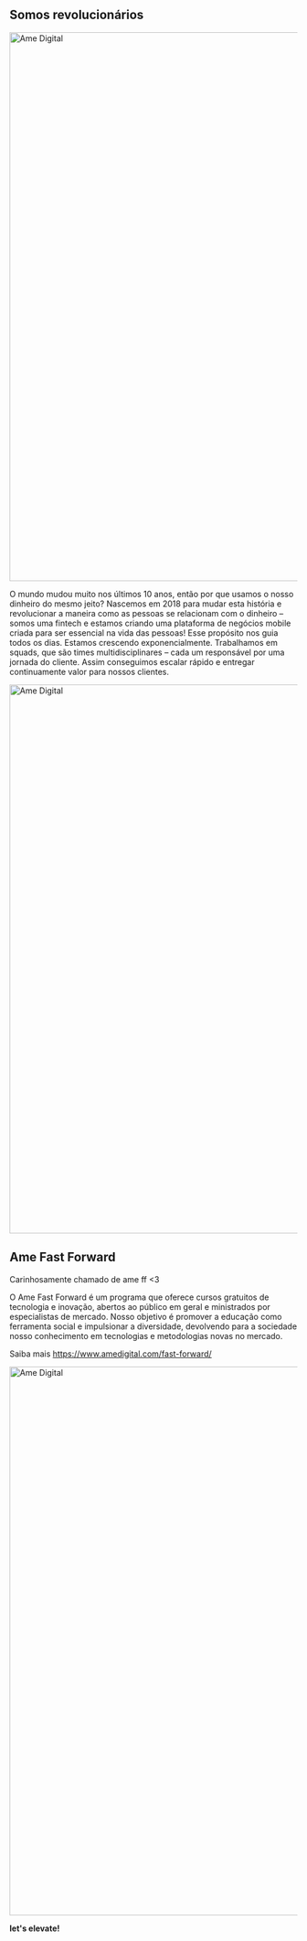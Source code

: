 <h2>Somos revolucionários</h2>
<img src="https://media-exp1.licdn.com/dms/image/C4D1BAQEJTYljJpBEGQ/company-background_10000/0?e=1580601600&v=beta&t=qloqU7uN35J6I-LKLW9M1LgNKjeGTr1p0rd-tdeVsrk" alt="Ame Digital" width="960px" />


<p>
O mundo mudou muito nos últimos 10 anos, então por que usamos o nosso dinheiro do mesmo jeito?
Nascemos em 2018 para mudar esta história e revolucionar a maneira como as pessoas se relacionam com o dinheiro – somos uma fintech e estamos criando uma plataforma de negócios mobile criada para ser essencial na vida das pessoas! Esse propósito nos guia todos os dias.
Estamos crescendo exponencialmente. Trabalhamos em squads, que são times multidisciplinares – cada um responsável por uma jornada do cliente. Assim conseguimos escalar rápido e entregar continuamente valor para nossos clientes.
</p>
<img src="https://miro.medium.com/max/2700/1*jjvh9fTU77qLwuZbZ-A2gQ.jpeg" alt="Ame Digital" width="960px" />


<h2>Ame Fast Forward</h2>
Carinhosamente chamado de ame ff <3

<p>
O Ame Fast Forward é um programa que oferece cursos gratuitos de tecnologia e inovação, abertos ao público em geral e ministrados por especialistas de mercado.
Nosso objetivo é promover a educação como ferramenta social e impulsionar a diversidade, devolvendo para a sociedade nosso conhecimento em tecnologias e metodologias novas no mercado.

Saiba mais https://www.amedigital.com/fast-forward/

</p>
<img src="https://media-exp1.licdn.com/dms/image/C4D22AQFwMtljOxXrFA/feedshare-shrink_800/0?e=1583366400&v=beta&t=h56aW7PoQpAA4vg4sezxB_Tvri3UyZB-WNNgNEBkdtI" alt="Ame Digital" width="960px" />




**let's elevate!**

